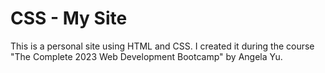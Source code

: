 # CSS - My Site

This is a personal site using HTML and CSS. I created it during the course "The Complete 2023 Web Development Bootcamp" by Angela Yu.
